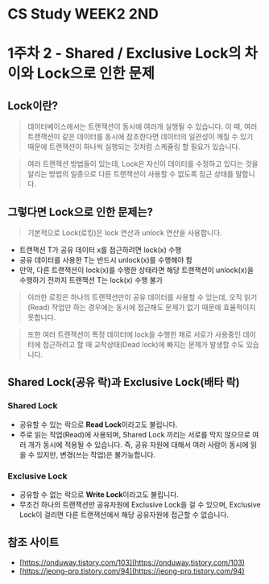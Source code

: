 # CS Study WEEK2 2ND

# 1주차 2 - Shared / Exclusive Lock의 차이와 Lock으로 인한 문제

## Lock이란?

> 데이터베이스에서는 트랜잭션이 동시에 여러개 실행될 수 있습니다.
이 때, 여러 트랜잭션이 같은 데이터를 동시에 참조한다면 데이터의 일관성이 깨질 수 있기 때문에 트랜잭션이 하나씩 실행되는 것처럼 스케쥴링 할 필요가 있습니다.
> 

> 여러 트랜잭션 방법들이 있는데, Lock은 자신이 데이터를 수정하고 있다는 것을 알리는 방법의 일종으로 다른 트랜잭션이 사용할 수 없도록 잠근 상태를 말합니다.
> 

## 그렇다면 Lock으로 인한 문제는?

> 기본적으로 Lock(로킹)은 lock 연산과 unlock 연산을 사용합니다.
> 
- 트랜잭션 T가 공유 데이터 x를 접근하려면 lock(x) 수행
- 공유 데이터를 사용한 T는 반드시 unlock(x)를 수행해야 함
- 만약, 다른 트랜잭션이 lock(x)를 수행한 상태라면 
해당 트랜잭션이 unlock(x)을 수행하기 전까지 트랜잭션 T는 lock(x) 수행 불가

> 이러한 로킹은 하나의 트랜잭션만이 공유 데이터를 사용할 수 있는데, 오직 읽기(Read) 작업만 하는 경우에는 동시에 접근해도 문제가 없기 때문에 효율적이지 못합니다.
> 

> 또한 여러 트랜잭션이 특정 데이터에 lock을 수행한 채로 서로가 사용중인 데이터에 접근하려고 할 때 교착상태(Dead lock)에 빠지는 문제가 발생할 수도 있습니다.
> 

## Shared Lock(공유 락)과 Exclusive Lock(배타 락)

### Shared Lock

- 공유할 수 있는 락으로 **Read Lock**이라고도 불립니다.
- 주로 읽는 작업(Read)에 사용되며, Shared Lock 끼리는 서로를 막지 않으므로 여러 개가 동시에 적용될 수 있습니다.
즉, 공유 자원에 대해서 여러 사람이 동시에 읽을 수 있지만, 변경(쓰는 작업)은 불가능합니다.

### Exclusive Lock

- 공유할 수 없는 락으로 **Write Lock**이라고도 불립니다.
- 무조건 하나의 트랜잭션만 공유자원에 Exclusive Lock을 걸 수 있으며, 
Exclusive Lock이 걸리면 다른 트랜잭션에서 해당 공유자원에 접근할 수 없습니다.

## 참조 사이트

- [https://onduway.tistory.com/103](https://onduway.tistory.com/103)
- [https://jeong-pro.tistory.com/94](https://jeong-pro.tistory.com/94)